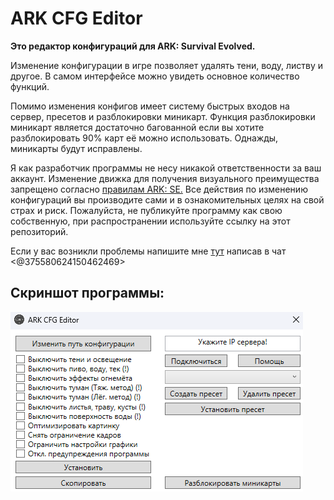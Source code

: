 # ARK CFG Editor

**Это редактор конфигураций для ARK: Survival Evolved.**

Изменение конфигурации в игре позволяет удалять тени, воду, листву и другое.
В самом интерфейсе можно увидеть основное количество функций.

Помимо изменения конфигов имеет систему быстрых входов на сервер, пресетов и разблокировки миникарт. 
Функция разблокировки миникарт является достаточно багованной если вы хотите разблокировать 90% карт её можно использовать.
Однажды, миникарты будут исправлены.

Я как разработчик программы не несу никакой ответственности за ваш аккаунт. 
Изменение движка для получения визуального преимущества запрещено согласно [правилам ARK: SE.](https://survivetheark.com/index.php?/code-of-conduct/)
Все действия по изменению конфигураций вы производите сами и в ознакомительных целях на свой страх и риск.
Пожалуйста, не публикуйте программу как свою собственную, при распространении используйте ссылку на этот репозиторий.

Если у вас возникли проблемы напишите мне [тут](https://discord.gg/wUD8hMeERw/) написав в чат <@375580624150462469>

## **Скриншот программы:**

![](/imagee.png?raw=true)
